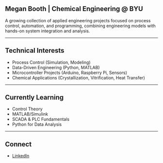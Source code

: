 ## Megan Booth | Chemical Engineering @ BYU

A growing collection of applied engineering projects focused on process control, automation, and programming, combining engineering models with hands-on system integration and analysis.

---

## Technical Interests

- Process Control (Simulation, Modeling)
- Data-Driven Engineering (Python, MATLAB)
- Microcontroller Projects (Arduino, Raspberry Pi, Sensors)
- Chemical Applications (Crystallization, Vitrification, Heat Transfer)

---

## Currently Learning

- Control Theory  
- MATLAB/Simulink  
- SCADA & PLC Fundamentals  
- Python for Data Analysis  

---

## Connect

- [LinkedIn](https://www.linkedin.com/in/meganebooth)
